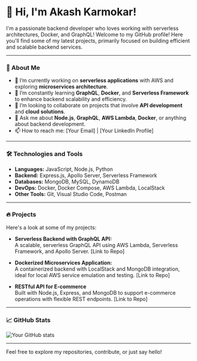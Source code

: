 # 👋 Hi, I'm Akash Karmokar!

I'm a passionate backend developer who loves working with serverless architectures, Docker, and GraphQL! Welcome to my GitHub profile! Here you'll find some of my latest projects, primarily focused on building efficient and scalable backend services.

---

### 🚀 About Me

- 🔭 I’m currently working on **serverless applications** with AWS and exploring **microservices architecture**.
- 🌱 I’m constantly learning **GraphQL**, **Docker**, and **Serverless Framework** to enhance backend scalability and efficiency.
- 👯 I’m looking to collaborate on projects that involve **API development** and **cloud solutions**.
- 💬 Ask me about **Node.js**, **GraphQL**, **AWS Lambda**, **Docker**, or anything about backend development.
- 📫 How to reach me: [Your Email] | [Your LinkedIn Profile]

---

### 🛠️ Technologies and Tools

- **Languages:** JavaScript, Node.js, Python
- **Backend:** Express.js, Apollo Server, Serverless Framework
- **Databases:** MongoDB, MySQL, DynamoDB
- **DevOps:** Docker, Docker Compose, AWS Lambda, LocalStack
- **Other Tools:** Git, Visual Studio Code, Postman

---

### 🔥 Projects

Here's a look at some of my projects:

- **Serverless Backend with GraphQL API:**  
  A scalable, serverless GraphQL API using AWS Lambda, Serverless Framework, and Apollo Server. [Link to Repo]

- **Dockerized Microservices Application:**  
  A containerized backend with LocalStack and MongoDB integration, ideal for local AWS service emulation and testing. [Link to Repo]

- **RESTful API for E-commerce**  
  Built with Node.js, Express, and MongoDB to support e-commerce operations with flexible REST endpoints. [Link to Repo]

---

### 📈 GitHub Stats

![Your GitHub stats](https://github-readme-stats.vercel.app/api?username=yourusername&show_icons=true&theme=radical)

---

Feel free to explore my repositories, contribute, or just say hello!
